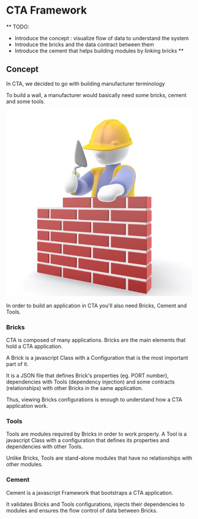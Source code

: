 # CTA Framework

** TODO: 
  - Introduce the concept : visualize flow of data to understand the system
  - Introduce the bricks and the data contract between them
  - Introduce the cement that helps building modules by linking bricks 
**

## Concept

In CTA, we decided to go with building manufacturer terminology

To build a wall, a manufacturer would basically need some bricks, cement and some tools.

![brick, cement & tools](/images/brick-cement-tools.jpg)

In order to build an application in CTA you'll also need Bricks, Cement and Tools.

### Bricks

CTA is composed of many applications. Bricks are the main elements that hold a CTA application.
 
A Brick is a javascript Class with a Configuration that is the most important part of it.

It is a JSON file that defines Brick's properties (eg. PORT number), dependencies with Tools (dependency injection) and some contracts (relationships) with other Bricks in the same application.

Thus, viewing Bricks configurations is enough to understand how a CTA application work.

### Tools

Tools are modules required by Bricks in order to work properly. A Tool is a javascript Class with a configuration that defines its properties and dependencies with other Tools.

Unlike Bricks, Tools are stand-alone modules that have no relationships with other modules.

### Cement

Cement is a javascript Framework that bootstraps a CTA application.

It validates Bricks and Tools configurations, injects their dependencies to modules and ensures the flow control of data between Bricks.

